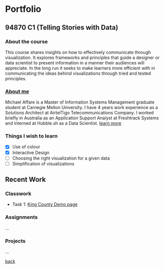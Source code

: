 # Portfolio  
## 94870 C1 (Telling Stories with Data)

### About the course
This course shares insights on how to effectively communicate through visualization.
It explores frameworks and principles that guide a designer or data scientist to present information in a manner their audiences will appreciate.
In the long run it seeks to make learners more efficient with in communicating the ideas behind visualizations through tried and tested principles.

### [About me](../../index.html#about)
Michael Affare is a Master of Information Systems Management graduate student at Carnegie Mellon University. I have 4 years work experience as a Solutions Architect at AirtelTigo Telecommunications Company. I worked briefly in Australia as an Application Support Analyst at Freshtrack Systems and interned at Hubble.sh as a Data Scientist.
[learn more](https://linkedin.com/in/michaelaffare)


### Things I wish to learn
- [x]  Use of colour
- [x]  Interactive Design
- [ ]  Choosing the right visualization for a given data
- [ ]  Simplification of visualizations

## Recent Work

### Classwork
- Task 1: [King County Demo page](classroom/kingcounty.md)

### Assignments
...

### Projects
...

[back](../index.html)
